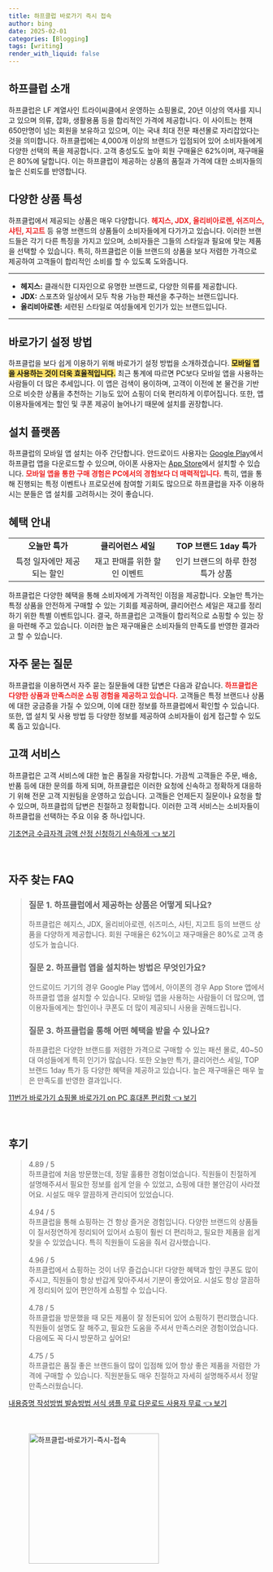 ```yaml
---
title: 하프클럽 바로가기 즉시 접속
author: bing
date: 2025-02-01
categories: [Blogging]
tags: [writing]
render_with_liquid: false
---
```



<h2 id='하프클럽 소개'>하프클럽 소개</h2>

<p>하프클럽은 LF 계열사인 트라이씨클에서 운영하는 쇼핑몰로, 20년 이상의 역사를 지니고 있으며 의류, 잡화, 생활용품 등을 합리적인 가격에 제공합니다. 이 사이트는 현재 650만명이 넘는 회원을 보유하고 있으며, 이는 국내 최대 전문 패션몰로 자리잡았다는 것을 의미합니다. 하프클럽에는 4,000개 이상의 브랜드가 입점되어 있어 소비자들에게 다양한 선택의 폭을 제공합니다. 고객 충성도도 높아 회원 구매율은 62%이며, 재구매율은 80%에 달합니다. 이는 하프클럽이 제공하는 상품의 품질과 가격에 대한 소비자들의 높은 신뢰도를 반영합니다.</p>

<h2 id='다양한 상품 특성'>다양한 상품 특성</h2>

<p>하프클럽에서 제공되는 상품은 매우 다양합니다. <b><span style="color: #ee2323;">헤지스, JDX, 올리비아로렌, 쉬즈미스, 샤틴, 지고트</span></b> 등 유명 브랜드의 상품들이 소비자들에게 다가가고 있습니다. 이러한 브랜드들은 각기 다른 특징을 가지고 있으며, 소비자들은 그들의 스타일과 필요에 맞는 제품을 선택할 수 있습니다. 특히, 하프클럽은 이들 브랜드의 상품을 보다 저렴한 가격으로 제공하여 고객들이 합리적인 소비를 할 수 있도록 도와줍니다.</p>

<hr />

<ul>
    <li><b>헤지스:</b> 클래식한 디자인으로 유명한 브랜드로, 다양한 의류를 제공합니다.</li>
    <li><b>JDX:</b> 스포츠와 일상에서 모두 착용 가능한 패션을 추구하는 브랜드입니다.</li>
    <li><b>올리비아로렌:</b> 세련된 스타일로 여성들에게 인기가 있는 브랜드입니다.</li>
</ul>

<hr />

<h2 id='바로가기 설정 방법'>바로가기 설정 방법</h2>

<p>하프클럽을 보다 쉽게 이용하기 위해 바로가기 설정 방법을 소개하겠습니다. <b><span style="background-color: #ffe066;">모바일 앱을 사용하는 것이 더욱 효율적입니다.</span></b> 최근 통계에 따르면 PC보다 모바일 앱을 사용하는 사람들이 더 많은 추세입니다. 이 앱은 검색이 용이하며, 고객이 이전에 본 물건을 기반으로 비슷한 상품을 추천하는 기능도 있어 쇼핑이 더욱 편리하게 이루어집니다. 또한, 앱 이용자들에게는 할인 및 쿠폰 제공이 늘어나기 때문에 설치를 권장합니다.</p>

<h2 id='설치 플랫폼'>설치 플랫폼</h2>

<p>하프클럽의 모바일 앱 설치는 아주 간단합니다. 안드로이드 사용자는 <a href="https://play.google.com/store/apps/details?id=com.tricycle.halfclub">Google Play</a>에서 하프클럽 앱을 다운로드할 수 있으며, 아이폰 사용자는 <a href="https://apps.apple.com/app/id1234567890">App Store</a>에서 설치할 수 있습니다. <b><span style="color: #ee2323;">모바일 앱을 통한 구매 경험은 PC에서의 경험보다 더 매력적입니다.</span></b> 특히, 앱을 통해 진행되는 특정 이벤트나 프로모션에 참여할 기회도 많으므로 하프클럽을 자주 이용하시는 분들은 앱 설치를 고려하시는 것이 좋습니다.</p>

<h2 id='혜택 안내'>혜택 안내</h2>

<table>
    <tr>
        <td style="text-align: center; height: 17px;"><b>오늘만 특가</b></td>
        <td style="text-align: center; height: 17px;"><b>클리어런스 세일</b></td>
        <td style="text-align: center; height: 17px;"><b>TOP 브랜드 1day 특가</b></td>
    </tr>
    <tr>
        <td style="text-align: center;">특정 일자에만 제공되는 할인</td>
        <td style="text-align: center;">재고 판매를 위한 할인 이벤트</td>
        <td style="text-align: center;">인기 브랜드의 하루 한정 특가 상품</td>
    </tr>
</table>

<p>하프클럽은 다양한 혜택을 통해 소비자에게 가격적인 이점을 제공합니다. 오늘만 특가는 특정 상품을 안전하게 구매할 수 있는 기회를 제공하며, 클리어런스 세일은 재고를 정리하기 위한 특별 이벤트입니다. 결국, 하프클럽은 고객들이 합리적으로 쇼핑할 수 있는 장을 마련해 주고 있습니다. 이러한 높은 재구매율은 소비자들의 만족도를 반영한 결과라고 할 수 있습니다.</p>

<h2 id='자주 묻는 질문'>자주 묻는 질문</h2>

<p>하프클럽을 이용하면서 자주 묻는 질문들에 대한 답변은 다음과 같습니다. <b><span style="color: #ee2323;">하프클럽은 다양한 상품과 만족스러운 쇼핑 경험을 제공하고 있습니다.</span></b> 고객들은 특정 브랜드나 상품에 대한 궁금증을 가질 수 있으며, 이에 대한 정보를 하프클럽에서 확인할 수 있습니다. 또한, 앱 설치 및 사용 방법 등 다양한 정보를 제공하여 소비자들이 쉽게 접근할 수 있도록 돕고 있습니다.</p>

<h2 id='고객 서비스'>고객 서비스</h2>

<p>하프클럽은 고객 서비스에 대한 높은 품질을 자랑합니다. 가끔씩 고객들은 주문, 배송, 반품 등에 대한 문의를 하게 되며, 하프클럽은 이러한 요청에 신속하고 정확하게 대응하기 위해 전문 고객 지원팀을 운영하고 있습니다. 고객들은 언제든지 질문이나 요청을 할 수 있으며, 하프클럽의 답변은 친절하고 정확합니다. 이러한 고객 서비스는 소비자들이 하프클럽을 선택하는 주요 이유 중 하나입니다.</p>


<p><a class="click-button" title="기초연금 수급자격 금액 산정 신청하기 신속하게" href="https://afficreate.github.io/posts/%EA%B8%B0%EC%B4%88%EC%97%B0%EA%B8%88-%EC%88%98%EA%B8%89%EC%9E%90%EA%B2%A9-%EA%B8%88%EC%95%A1-%EC%82%B0%EC%A0%95-%EC%8B%A0%EC%B2%AD%ED%95%98%EA%B8%B0-%EC%8B%A0%EC%86%8D%ED%95%98%EA%B2%8C/" rel="dofollow">기초연금 수급자격 금액 산정 신청하기 신속하게 👈 보기</a></p><br>
<h2 id='자주_찾는_FAQ'>자주 찾는 FAQ</h2>
<div itemscope="" itemtype="https://schema.org/FAQPage"> 
<blockquote> 
<div itemscope="" itemprop="mainEntity" itemtype="https://schema.org/Question"> 
<h3 itemprop="name">질문 1. 하프클럽에서 제공하는 상품은 어떻게 되나요?</h3> 
<div itemscope="" itemprop="acceptedAnswer" itemtype="https://schema.org/Answer"> 
<span itemprop="text"> 
<p>하프클럽은 헤지스, JDX, 올리비아로렌, 쉬즈미스, 샤틴, 지고트 등의 브랜드 상품을 다양하게 제공합니다. 회원 구매율은 62%이고 재구매율은 80%로 고객 충성도가 높습니다.</p> 
</span> 
</div> 
</div> 

<div itemscope="" itemprop="mainEntity" itemtype="https://schema.org/Question"> 
<h3 itemprop="name">질문 2. 하프클럽 앱을 설치하는 방법은 무엇인가요?</h3> 
<div itemscope="" itemprop="acceptedAnswer" itemtype="https://schema.org/Answer"> 
<span itemprop="text"> 
<p>안드로이드 기기의 경우 Google Play 앱에서, 아이폰의 경우 App Store 앱에서 하프클럽 앱을 설치할 수 있습니다. 모바일 앱을 사용하는 사람들이 더 많으며, 앱 이용자들에게는 할인이나 쿠폰도 더 많이 제공되니 사용을 권해드립니다.</p> 
</span> 
</div> 
</div> 

<div itemscope="" itemprop="mainEntity" itemtype="https://schema.org/Question"> 
<h3 itemprop="name">질문 3. 하프클럽을 통해 어떤 혜택을 받을 수 있나요?</h3> 
<div itemscope="" itemprop="acceptedAnswer" itemtype="https://schema.org/Answer"> 
<span itemprop="text"> 
<p>하프클럽은 다양한 브랜드를 저렴한 가격으로 구매할 수 있는 패션 몰로, 40~50대 여성들에게 특히 인기가 많습니다. 또한 오늘만 특가, 클리어런스 세일, TOP 브랜드 1day 특가 등 다양한 혜택을 제공하고 있습니다. 높은 재구매율은 매우 높은 만족도를 반영한 결과입니다.</p> 
</span> 
</div> 
</div> 
</blockquote> 
</div>
<p><a class="click-button" title="11번가 바로가기 쇼핑몰 바로가기 on PC 휴대폰 편리함" href="https://afficreate.github.io/posts/11%EB%B2%88%EA%B0%80-%EB%B0%94%EB%A1%9C%EA%B0%80%EA%B8%B0-%EC%87%BC%ED%95%91%EB%AA%B0-%EB%B0%94%EB%A1%9C%EA%B0%80%EA%B8%B0-on-PC-%ED%9C%B4%EB%8C%80%ED%8F%B0-%ED%8E%B8%EB%A6%AC%ED%95%A8/" rel="dofollow">11번가 바로가기 쇼핑몰 바로가기 on PC 휴대폰 편리함 👈 보기</a></p><br>
<h2 id='후기'>후기</h2>
<div itemscope itemtype="https://schema.org/Product">
  <blockquote>
  <div itemprop="review" itemscope itemtype="https://schema.org/Review">
      <div itemprop="reviewRating" itemscope itemtype="https://schema.org/Rating"> <span itemprop="ratingValue">4.89</span> / <span itemprop="bestRating">5</span> </div>
      <span itemprop="reviewBody">하프클럽에 처음 방문했는데, 정말 훌륭한 경험이었습니다. 직원들이 친절하게 설명해주셔서 필요한 정보를 쉽게 얻을 수 있었고, 쇼핑에 대한 불안감이 사라졌어요. 시설도 매우 깔끔하게 관리되어 있었습니다.</span>
  </div>
  <br>
  <div itemprop="review" itemscope itemtype="https://schema.org/Review">
      <div itemprop="reviewRating" itemscope itemtype="https://schema.org/Rating"> <span itemprop="ratingValue">4.94</span> / <span itemprop="bestRating">5</span> </div>
      <span itemprop="reviewBody">하프클럽을 통해 쇼핑하는 건 항상 즐거운 경험입니다. 다양한 브랜드의 상품들이 질서정연하게 정리되어 있어서 쇼핑이 훨씬 더 편리하고, 필요한 제품을 쉽게 찾을 수 있었습니다. 특히 직원들이 도움을 줘서 감사했습니다.</span>
  </div>
  <br>
  <div itemprop="review" itemscope itemtype="https://schema.org/Review">
      <div itemprop="reviewRating" itemscope itemtype="https://schema.org/Rating"> <span itemprop="ratingValue">4.96</span> / <span itemprop="bestRating">5</span> </div>
      <span itemprop="reviewBody">하프클럽에서 쇼핑하는 것이 너무 즐겁습니다! 다양한 혜택과 할인 쿠폰도 많이 주시고, 직원들이 항상 반갑게 맞아주셔서 기분이 좋았어요. 시설도 항상 깔끔하게 정리되어 있어 편안하게 쇼핑할 수 있습니다.</span>
  </div>
  <br>
  <div itemprop="review" itemscope itemtype="https://schema.org/Review">
      <div itemprop="reviewRating" itemscope itemtype="https://schema.org/Rating"> <span itemprop="ratingValue">4.78</span> / <span itemprop="bestRating">5</span> </div>
      <span itemprop="reviewBody">하프클럽을 방문했을 때 모든 제품이 잘 정돈되어 있어 쇼핑하기 편리했습니다. 직원들이 설명도 잘 해주고, 필요한 도움을 주셔서 만족스러운 경험이었습니다. 다음에도 꼭 다시 방문하고 싶어요!</span>
  </div>
  <br>
  <div itemprop="review" itemscope itemtype="https://schema.org/Review">
      <div itemprop="reviewRating" itemscope itemtype="https://schema.org/Rating"> <span itemprop="ratingValue">4.75</span> / <span itemprop="bestRating">5</span> </div>
      <span itemprop="reviewBody">하프클럽은 품질 좋은 브랜드들이 많이 입점해 있어 항상 좋은 제품을 저렴한 가격에 구매할 수 있습니다. 직원분들도 매우 친절하고 자세히 설명해주셔서 정말 만족스러웠습니다.</span>
  </div>
  </blockquote>
</div>
<p><a class="click-button" title="내용증명 작성방법 발송방법 서식 샘플 무료 다운로드 사용자 무료" href="https://afficreate.github.io/posts/%EB%82%B4%EC%9A%A9%EC%A6%9D%EB%AA%85-%EC%9E%91%EC%84%B1%EB%B0%A9%EB%B2%95-%EB%B0%9C%EC%86%A1%EB%B0%A9%EB%B2%95-%EC%84%9C%EC%8B%9D-%EC%83%98%ED%94%8C-%EB%AC%B4%EB%A3%8C-%EB%8B%A4%EC%9A%B4%EB%A1%9C%EB%93%9C-%EC%82%AC%EC%9A%A9%EC%9E%90-%EB%AC%B4%EB%A3%8C/" rel="dofollow">내용증명 작성방법 발송방법 서식 샘플 무료 다운로드 사용자 무료 👈 보기</a></p><br>
<figure class="image"><img src="https://afficreate.github.io/assets/img/thumbnail/하프클럽-바로가기-즉시-접속.webp" alt="하프클럽-바로가기-즉시-접속" width="256" height="256"></figure>